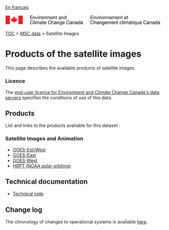 [En français](readme_satellite-images_fr.md)

![ECCC logo](../../docs/img_eccc-logo.png)

[TOC](../../docs/readme_en.md) > [MSC data](../../docs/msc-data/readme_en.md) > Satellite Images

# Products of the satellite images

This page describes the available products of satellite images.

### Licence

The [end-user licence for Environment and Climate Change Canada's data servers](../../docs/licence/readme_en.md) specifies the conditions of use of this data.

## Products

List and links to the products available for this dataset :

### Satellite Images and Animation

* [GOES-Est/West](https://meteo.gc.ca/satellite/index_e.html#goes_composites)
* [GOES-East](https://meteo.gc.ca/satellite/index_e.html#goes_east)
* [GOES-West](https://meteo.gc.ca/satellite/index_e.html#goes_west)
* [HRPT (NOAA polar orbiting)](https://meteo.gc.ca/satellite/index_e.html#hrpt)

## Technical documentation

* [Technical note](https://collaboration.cmc.ec.gc.ca/cmc/cmoi/product_guide/docs/satellitedoc_e.html)

## Change log

The chronology of changes to operational systems is available [here](https://collaboration.cmc.ec.gc.ca/cmc/cmoi/product_guide/docs/changes_e.html).

